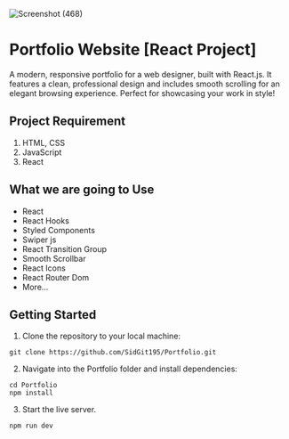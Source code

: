 ![Screenshot (468)](https://github.com/user-attachments/assets/08ea02d5-38bd-4171-adb9-e6ebd397a66e)

# Portfolio Website [React Project]

A modern, responsive portfolio for a web designer, built with React.js. It features a clean, professional design and includes smooth scrolling for an elegant browsing experience. Perfect for showcasing your work in style!

## Project Requirement

1. HTML, CSS
2. JavaScript
3. React

## What we are going to Use

- React
- React Hooks
- Styled Components
- Swiper js
- React Transition Group
- Smooth Scrollbar
- React Icons
- React Router Dom
- More...

## Getting Started
1. Clone the repository to your local machine:
```shell
git clone https://github.com/SidGit195/Portfolio.git
```
   
2. Navigate into the Portfolio folder and install dependencies:

```shell
cd Portfolio
npm install
```

3. Start the live server.

```shell
npm run dev
```
